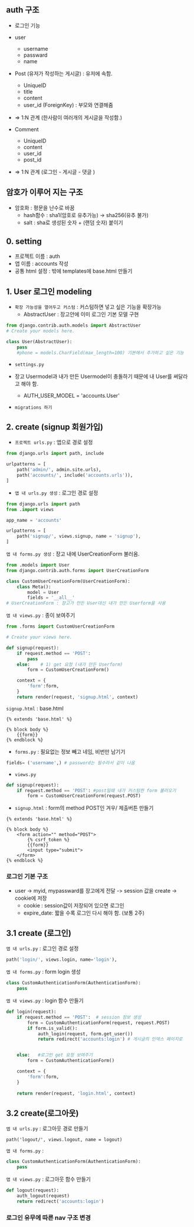 ## auth 구조 
- 로그인 기능 
- user 
    - username
    - passward
    - name

- Post (유저가 작성하는 게시글) : 유저에 속함.
    - UniqueID
    - title
    - content 
    - user_id (ForeignKey) : 부모와 연결해줌

- => 1:N 관계 (한사람이 여러개의 게시글을 작성함.)

- Comment
    - UniqueID
    - content
    - user_id
    - post_id

- => 1:N 관계 (로그인 - 게시글 - 댓글 )

## 암호가 이루어 지는 구조
- 암호화 : 평문을 난수로 바꿈
    - hash함수 : sha1(암호로 유추가능) -> sha256(유추 불가)
    - salt  : sha로 생성된 숫자 + (랜덤 숫자) 붙이기


## 0. setting
- 프로젝트 이름 : auth
- 앱 이름 : accounts 작성
- 공통 html 설정 : 밖에 templates에 base.html 만들기 

## 1. User 로그인 modeling
- `확장 가능성을 열어두고 커스텀` : 커스텀하면 넣고 싶은 기능을 확장가능  
    - AbstractUser : 장고안에 이미 로그인 기본 모델 구현
```python
from django.contrib.auth.models import AbstractUser
# Create your models here.

class User(AbstractUser):
    pass
    #phone = models.CharField(max_length=100) 기본에서 추가하고 싶은 기능
```

- `settings.py`
- 장고 Usermodel과 내가 만든 Usermodel이 충돌하기 때문에 내 User를 써달라고 해야 함.
    - AUTH_USER_MODEL = 'accounts.User'

- `migrations 하기`

## 2. create (signup 회원가입)
- `프로젝트 urls.py` : 앱으로 경로 설정 
```python 
from django.urls import path, include

urlpatterns = [
    path('admin/', admin.site.urls),
    path('accounts/', include('accounts.urls')),
]
```

- `앱 내 urls.py 생성` : 로그인 경로 설정
```python
from django.urls import path
from .import views

app_name = 'accounts'

urlpatterns = [
    path('signup/', views.signup, name = 'signup'),
]
```

`앱 내 forms.py 생성` : 장고 내에 UserCreationForm 불러옴.
```python
from .models import User
from django.contrib.auth.forms import UserCreationForm

class CustomUserCreationForm(UserCreationForm):
    class Meta():
        model = User
        fields = '__all__'
# UserCreationForm : 장고가 만든 User대신 내가 만든 Userform을 사용
```

`앱 내 views.py` : 종이 보여주기
```python
from .forms import CustomUserCreationForm

# Create your views here.

def signup(request):
    if request.method == 'POST':
        pass
    else:    # 1) get 요청 (내가 만든 Userform)
        form = CustomUserCreationForm()

    context = {
        'form':form,
    }
    return render(request, 'signup.html', context)
```
`signup.html` : base.html
```
{% extends 'base.html' %}

{% block body %}
    {{form}}
{% endblock %}
```

- `forms.py` : 필요없는 정보 빼고 네임, 비번만 남기기
```python 
fields= ('username',) # password는 필수라서 같이 나옴
```

- `views.py`
```python
def signup(request):
    if request.method == 'POST': #post일때 내가 커스텀한 form 불러오기
        form = CustomUserCreationForm(request.POST)
```

- `signup.html` : form의 method POST인 겨우/ 제출버튼 만들기 
```
{% extends 'base.html' %}

{% block body %}
    <form action="" method="POST">
        {% csrf_token %}
        {{form}}
        <input type="submit">
    </form>
{% endblock %}
```
 
### 로그인 기본 구조
- user -> myid, mypassward를 장고에게 전달 -> session 값을 create -> cookie에 저장
    - cookie : session값이 저장되어 있으면 로그인
    - expire_date: 짧을 수록 로그인 다시 해야 함. (보통 2주)

## 3.1 create (로그인)
`앱 내 urls.py` : 로그인 경로 설정
```python
path('login/', views.login, name='login'),
```

`앱 내 forms.py` : form login 생성
```python
class CustomAuthenticationForm(AuthenticationForm):
    pass
```

`앱 내 views.py` : login 함수 만들기
```python
def login(request):
    if request.method == 'POST':  # session 정보 생성
        form = CustomAuthenticationForm(request, request.POST)
        if form.is_valid():
            auth_login(request, form.get_user())
            return redirect('accounts:login') # 게시글의 인덱스 페이지로


    else:   #로그인 get 요청 보여주기
        form = CustomAuthenticationForm()

    context = {
        'form':form,
    }
    
    return render(request, 'login.html', context)
```
## 3.2 create(로그아웃)
`앱 내 urls.py` : 로그아웃 경로 만들기
```
path('logout/', views.logout, name = logout)
```
`앱 내 forms.py` : 
```python
class CustomAuthenticationForm(AuthenticationForm):
    pass
```

`앱 내 views.py` : 로그아웃 함수 만들기
```python
def logout(request):
    auth_logout(request)
    return redirect('accounts:login')
```

### 로그인 유무에 따른 nav 구조 변경
```
```
